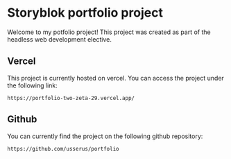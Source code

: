 
# Storyblok portfolio project

Welcome to my potfolio project!
This project was created as part of the headless web development elective.

## Vercel

This project is currently hosted on vercel. You can access the project under the following link:
```
https://portfolio-two-zeta-29.vercel.app/
```

## Github

You can currently find the project on the following github repository:
```
https://github.com/usserus/portfolio
```

